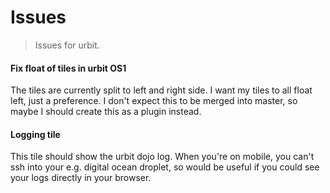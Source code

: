 # Issues

> Issues for urbit.

#### Fix float of tiles in urbit OS1
The tiles are currently split to left and right side. I want my tiles to all float left, just a preference.
I don't expect this to be merged into master, so maybe I should create this as a plugin instead.

#### Logging tile
This tile should show the urbit dojo log. When you're on mobile, you can't ssh into your e.g. digital ocean droplet, so would be useful if you could see your logs directly in your browser.
